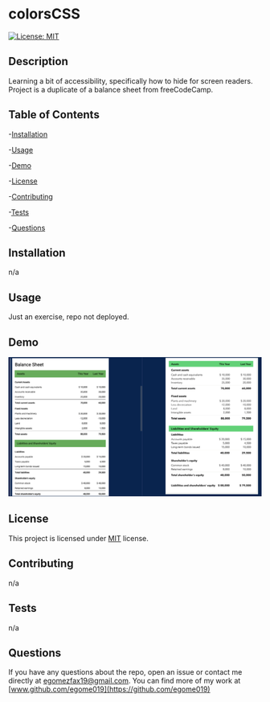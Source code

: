 # colorsCSS

[![License: MIT](https://img.shields.io/badge/License-MIT-orange.svg)](https://opensource.org/licenses/MIT)

## Description

Learning a bit of accessibility, specifically how to hide for screen readers. Project is a duplicate of a balance sheet from freeCodeCamp.

## Table of Contents

-[Installation](#installation)

-[Usage](#Usage)

-[Demo](#demo)

-[License](#license)

-[Contributing](#contributing)

-[Tests](#tests)

-[Questions](#questions)

## Installation

n/a

## Usage

Just an exercise, repo not deployed.

## Demo

![](assets/sideView.png)

## License

This project is licensed under [MIT](https://opensource.org/licenses/MIT) license.

## Contributing

n/a

## Tests

n/a

## Questions

If you have any questions about the repo, open an issue or contact me directly at egomezfax19@gmail.com. You can find more of my work at [www.github.com/egome019](https://github.com/egome019)
